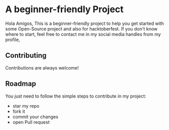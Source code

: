 
# A beginner-friendly Project

Hola Amigos,
This is a beginner-friendly project to help you get started with some Open-Source project and also for hacktoberfest. 
If you don't know where to start, feel free to contact me in my social media handles from my profile,


## Contributing

Contributions are always welcome!



## Roadmap
You just need to follow the simple steps to contribute in my project: 
- star my repo
- fork it
- commit your changes
- open Pull request

